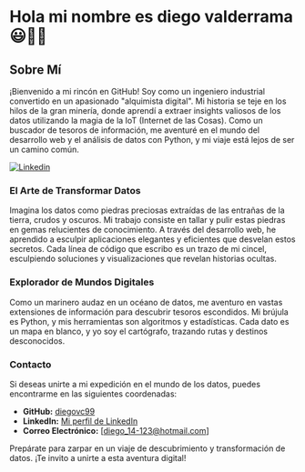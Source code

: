 # Hola mi nombre es diego valderrama 😃👋🏽

## Sobre Mí

¡Bienvenido a mi rincón en GitHub! Soy como un ingeniero industrial convertido en un apasionado "alquimista digital". Mi historia se teje en los hilos de la gran minería, donde aprendí a extraer insights valiosos de los datos utilizando la magia de la IoT (Internet de las Cosas). Como un buscador de tesoros de información, me aventuré en el mundo del desarrollo web y el análisis de datos con Python, y mi viaje está lejos de ser un camino común.

[![Linkedin](https://img.shields.io/badge/Linkedin-Contact-blue?style=social&logo=Linkedin
)](https://www.linkedin.com/in/diego-valderrama-calderon/)


### El Arte de Transformar Datos

Imagina los datos como piedras preciosas extraídas de las entrañas de la tierra, crudos y oscuros. Mi trabajo consiste en tallar y pulir estas piedras en gemas relucientes de conocimiento. A través del desarrollo web, he aprendido a esculpir aplicaciones elegantes y eficientes que desvelan estos secretos. Cada línea de código que escribo es un trazo de mi cincel, esculpiendo soluciones y visualizaciones que revelan historias ocultas.

### Explorador de Mundos Digitales

Como un marinero audaz en un océano de datos, me aventuro en vastas extensiones de información para descubrir tesoros escondidos. Mi brújula es Python, y mis herramientas son algoritmos y estadísticas. Cada dato es un mapa en blanco, y yo soy el cartógrafo, trazando rutas y destinos desconocidos.

### Contacto

Si deseas unirte a mi expedición en el mundo de los datos, puedes encontrarme en las siguientes coordenadas:

- **GitHub:** [diegovc99](https://github.com/diegovc99)
- **LinkedIn:** [Mi perfil de LinkedIn](https://www.linkedin.com/in/tuperfil/)
- **Correo Electrónico:** [diego_14-123@hotmail.com]

Prepárate para zarpar en un viaje de descubrimiento y transformación de datos. ¡Te invito a unirte a esta aventura digital!
